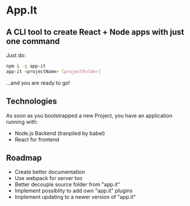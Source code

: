 # App.It
## A CLI tool to create React + Node apps with just one command

Just do:

```bash
npm i -g app-it
app-it <projectName> [projectFolder]
```

...and you are ready to go!

## Technologies
As soon as you bootstrapped a new Project, you have an application running with:

- Node.js Backend (tranpiled by babel)
- React for frontend

## Roadmap
- Create better documentation
- Use webpack for server too
- Better decouple source folder from "app.it"
- Implement possiblity to add own "app.it" plugins
- Implement updating to a newer version of "app.it"